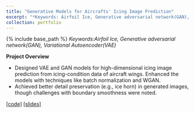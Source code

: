 ```yaml
---
title: "Generative Models for Aircrafts' Icing Image Prediction"
excerpt: "*Keywords: Airfoil Ice, Generative adversarial network(GAN), Variational Autoencoder(VAE)*<br/><img src='/images/IMG_3095.png' width='450'>"
collection: portfolio
---
```

{% include base_path %}
*Keywords:Airfoil Ice, Generative adversarial network(GAN), Variational Autoencoder(VAE)*

**Project Overview**

- Designed VAE and GAN models for high-dimensional icing image prediction from icing-condition data of aircraft wings. Enhanced the models with techniques like batch normalization and WGAN.
- Achieved better detail preservation (e.g., ice horn) in generated images, though challenges with boundary smoothness were noted.
  
[[code]](https://li-yunai.github.io//portfolio/portfolio-1/)
[[slides]](/files/pro1.pdf) 
